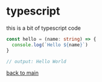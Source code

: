 # typescript

this is a bit of typescript code

```typescript
const hello = (name: string) => {
  console.log(`Hello ${name}`)
}

// output: Hello World
```

[back to main](README.md)

